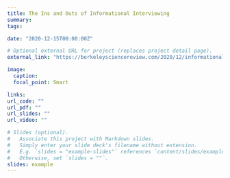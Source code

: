 ```yaml
---
title: The Ins and Outs of Informational Interviewing
summary:
tags:

date: "2020-12-15T00:00:00Z"

# Optional external URL for project (replaces project detail page).
external_link: "https://berkeleysciencereview.com/2020/12/informational-interviewing/"

image:
  caption:
  focal_point: Smart

links:
url_code: ""
url_pdf: ""
url_slides: ""
url_video: ""

# Slides (optional).
#   Associate this project with Markdown slides.
#   Simply enter your slide deck's filename without extension.
#   E.g. `slides = "example-slides"` references `content/slides/example-slides.md`.
#   Otherwise, set `slides = ""`.
slides: example
---
```

